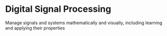# Digital Signal Processing
Manage signals and systems mathematically and visually, including learning and applying their properties
